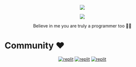 
<p align="center">
  <a href="https://github.com/WeRdevelopers/readme-typing-svg">
    <img src="https://readme-typing-svg.demolab.com/?lines=WeRdevelopers&font=Fira%20SemiBold&center=true&width=480&height=45&color=fff68f&vCenter=true&pause=1000&size=40" /></a>
</p>

<p align="center">
  <a href="https://github.com/WeRdevelopers/readme-typing-svg">
    <img src="https://readme-typing-svg.demolab.com/?lines=Always%20learning%20new%20things;Trying%20To%20Being%20Professional%20&font=Fira%20Code&center=true&width=500&height=45&color=f75c7e&vCenter=true&pause=1000&size=22" /></a>
</p>

<p align="center">
 Believe in me you are truly a programmer too 🧑‍💻
</p>

# Community ❤️
</p>
<p align="center">
<a href="https://instagram.com/WeRdeveloper?igshid=YmMyMTA2M2Y="><img alt="replit" src="https://img.shields.io/badge/-Instagram-orange?style=for-the-badge&logo=instagram&logoColor=white"/></a> <a href="https://telegram.me/WeRdevelopers"><img alt="replit" src="https://img.shields.io/badge/-Telegram-blue?style=for-the-badge&logo=telegram&logoColor=white"/></a>
<a href="https://youtube.com/@WeRdevelopers?igshid=YmMyMTA2M2Y="><img alt="replit" src="https://img.shields.io/badge/-youtube-red?style=for-the-badge&logo=youtube&logoColor=white"/></a>
</p>
